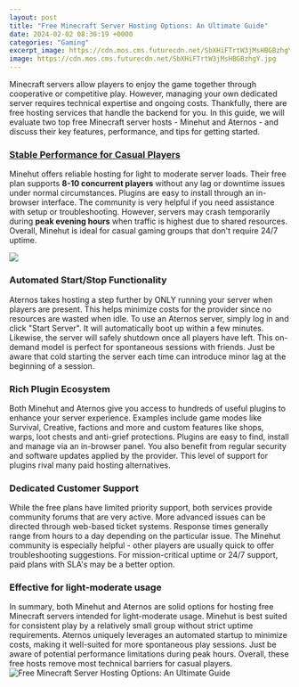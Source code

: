 ```yaml
---
layout: post
title: "Free Minecraft Server Hosting Options: An Ultimate Guide"
date: 2024-02-02 08:30:19 +0000
categories: "Gaming"
excerpt_image: https://cdn.mos.cms.futurecdn.net/SbXHiFTrtW3jMsHBGBzhgY.jpg
image: https://cdn.mos.cms.futurecdn.net/SbXHiFTrtW3jMsHBGBzhgY.jpg
---
```


Minecraft servers allow players to enjoy the game together through cooperative or competitive play. However, managing your own dedicated server requires technical expertise and ongoing costs. Thankfully, there are free hosting services that handle the backend for you. In this guide, we will evaluate two top free Minecraft server hosts - Minehut and Aternos - and discuss their key features, performance, and tips for getting started.
### [Stable Performance for Casual Players](https://store.fi.io.vn/ugly-christmas-sweater-funny-french-bulldog-dog-unicorn) 
Minehut offers reliable hosting for light to moderate server loads. Their free plan supports **8-10 concurrent players** without any lag or downtime issues under normal circumstances. Plugins are easy to install through an in-browser interface. The community is very helpful if you need assistance with setup or troubleshooting. However, servers may crash temporarily during **peak evening hours** when traffic is highest due to shared resources. Overall, Minehut is ideal for casual gaming groups that don't require 24/7 uptime.

![](https://gameplayerr.com/wp-content/uploads/2020/07/best-free-minecraft-server-hosting-1.jpg)
### **Automated Start/Stop Functionality**
Aternos takes hosting a step further by ONLY running your server when players are present. This helps minimize costs for the provider since no resources are wasted when idle. To use an Aternos server, simply log in and click "Start Server". It will automatically boot up within a few minutes. Likewise, the server will safely shutdown once all players have left. This on-demand model is perfect for spontaneous sessions with friends. Just be aware that cold starting the server each time can introduce minor lag at the beginning of a session.
### **Rich Plugin Ecosystem** 
Both Minehut and Aternos give you access to hundreds of useful plugins to enhance your server experience. Examples include game modes like Survival, Creative, factions and more and custom features like shops, warps, loot chests and anti-grief protections. Plugins are easy to find, install and manage via an in-browser panel. You also benefit from regular security and software updates applied by the provider. This level of support for plugins rival many paid hosting alternatives.
### **Dedicated Customer Support**
While the free plans have limited priority support, both services provide community forums that are very active. More advanced issues can be directed through web-based ticket systems. Response times generally range from hours to a day depending on the particular issue. The Minehut community is especially helpful - other players are usually quick to offer troubleshooting suggestions. For mission-critical uptime or 24/7 support, paid plans with SLA's may be a better option.
### **Effective for light-moderate usage**  
In summary, both Minehut and Aternos are solid options for hosting free Minecraft servers intended for light-moderate usage. Minehut is best suited for consistent play by a relatively small group without strict uptime requirements. Aternos uniquely leverages an automated startup to minimize costs, making it well-suited for more spontaneous play sessions. Just be aware of potential performance limitations during peak hours. Overall, these free hosts remove most technical barriers for casual players.
![Free Minecraft Server Hosting Options: An Ultimate Guide](https://cdn.mos.cms.futurecdn.net/SbXHiFTrtW3jMsHBGBzhgY.jpg)